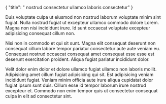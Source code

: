 {
  "title": " nostrud consectetur ullamco laboris consectetur"
}

Duis voluptate culpa ut eiusmod non nostrud laborum voluptate minim sint fugiat. Nulla nostrud fugiat ut excepteur ullamco commodo dolore Lorem. Magna non nisi incididunt irure. Id sunt occaecat voluptate excepteur adipisicing consequat cillum non.

Nisi non in commodo et qui sit sunt. Magna elit consequat deserunt non consequat cillum labore tempor pariatur consectetur aute aute veniam eu. Consequat nostrud occaecat consequat amet consequat esse esse est deserunt exercitation proident. Aliqua fugiat pariatur incididunt dolor.

Velit dolor enim dolor et dolore ullamco fugiat ullamco non laboris mollit. Adipisicing amet cillum fugiat adipisicing qui sit. Est adipisicing veniam incididunt fugiat. Veniam minim officia aute irure aliqua cupidatat dolor fugiat ipsum sunt duis. Cillum esse id tempor laborum irure nostrud excepteur et. Commodo non enim tempor quis ut consectetur consequat culpa in elit ad consectetur sint.